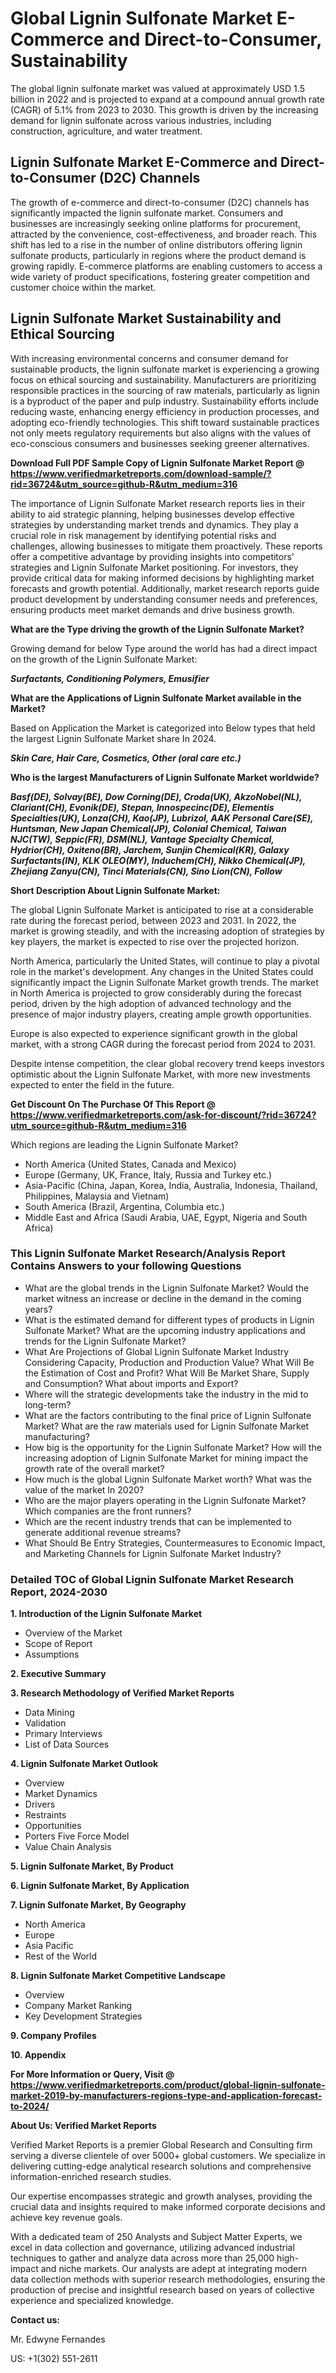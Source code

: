 <h1>Global Lignin Sulfonate Market E-Commerce and Direct-to-Consumer, Sustainability</h1><p class=""><p>The global lignin sulfonate market was valued at approximately USD 1.5 billion in 2022 and is projected to expand at a compound annual growth rate (CAGR) of 5.1% from 2023 to 2030. This growth is driven by the increasing demand for lignin sulfonate across various industries, including construction, agriculture, and water treatment.</p><h2>Lignin Sulfonate Market E-Commerce and Direct-to-Consumer (D2C) Channels</h2><p>The growth of e-commerce and direct-to-consumer (D2C) channels has significantly impacted the lignin sulfonate market. Consumers and businesses are increasingly seeking online platforms for procurement, attracted by the convenience, cost-effectiveness, and broader reach. This shift has led to a rise in the number of online distributors offering lignin sulfonate products, particularly in regions where the product demand is growing rapidly. E-commerce platforms are enabling customers to access a wide variety of product specifications, fostering greater competition and customer choice within the market.</p><h2>Lignin Sulfonate Market Sustainability and Ethical Sourcing</h2><p>With increasing environmental concerns and consumer demand for sustainable products, the lignin sulfonate market is experiencing a growing focus on ethical sourcing and sustainability. Manufacturers are prioritizing responsible practices in the sourcing of raw materials, particularly as lignin is a byproduct of the paper and pulp industry. Sustainability efforts include reducing waste, enhancing energy efficiency in production processes, and adopting eco-friendly technologies. This shift toward sustainable practices not only meets regulatory requirements but also aligns with the values of eco-conscious consumers and businesses seeking greener alternatives.</p></p><p class=""><strong>Download Full PDF Sample Copy of Lignin Sulfonate Market Report @ <a href="https://www.verifiedmarketreports.com/download-sample/?rid=36724&utm_source=github-R&utm_medium=316" target="_blank">https://www.verifiedmarketreports.com/download-sample/?rid=36724&utm_source=github-R&utm_medium=316</a></strong></p><p>The importance of&nbsp;Lignin Sulfonate Market research reports lies in their ability to aid strategic planning, helping businesses develop effective strategies by understanding market trends and dynamics. They play a crucial role in risk management by identifying potential risks and challenges, allowing businesses to mitigate them proactively. These reports offer a competitive advantage by providing insights into competitors' strategies and Lignin Sulfonate Market positioning. For investors, they provide critical data for making informed decisions by highlighting market forecasts and growth potential. Additionally, market research reports guide product development by understanding consumer needs and preferences, ensuring products meet market demands and drive business growth.</p><p><strong>What are the&nbsp;Type driving the growth of the Lignin Sulfonate Market?</strong></p><p id="" class="">Growing demand for below Type around the world has had a direct impact on the growth of the Lignin Sulfonate Market:</p><p class=""><em><strong>Surfactants, Conditioning Polymers, Emusifier</strong></em></p><p class=""><strong>What are the&nbsp;Applications&nbsp;of Lignin Sulfonate Market available in the Market?</strong></p><p id="" class="">Based on Application the Market is categorized into Below types that held the largest Lignin Sulfonate Market share In 2024.</p><p class=""><em><strong>Skin Care, Hair Care, Cosmetics, Other (oral care etc.)</strong></em></p><p class=""><strong>Who is the largest Manufacturers of Lignin Sulfonate Market worldwide?</strong></p><p><em><strong>Basf(DE), Solvay(BE), Dow Corning(DE), Croda(UK), AkzoNobel(NL), Clariant(CH), Evonik(DE), Stepan, Innospecinc(DE), Elementis Specialties(UK), Lonza(CH), Kao(JP), Lubrizol, AAK Personal Care(SE), Huntsman, New Japan Chemical(JP), Colonial Chemical, Taiwan NJC(TW), Seppic(FR), DSM(NL), Vantage Specialty Chemical, Hydrior(CH), Oxiteno(BR), Jarchem, Sunjin Chemical(KR), Galaxy Surfactants(IN), KLK OLEO(MY), Induchem(CH), Nikko Chemical(JP), Zhejiang Zanyu(CN), Tinci Materials(CN), Sino Lion(CN), Follow</strong></em></p><p id="" class=""><strong>Short Description About Lignin Sulfonate Market:</strong></p><p>The global Lignin Sulfonate Market is anticipated to rise at a considerable rate during the forecast period, between 2023 and 2031. In 2022, the market is growing steadily, and with the increasing adoption of strategies by key players, the market is expected to rise over the projected horizon.</p><p>North America, particularly the United States, will continue to play a pivotal role in the market's development. Any changes in the United States could significantly impact the Lignin Sulfonate Market growth trends. The market in North America is projected to grow considerably during the forecast period, driven by the high adoption of advanced technology and the presence of major industry players, creating ample growth opportunities.</p><p>Europe is also expected to experience significant growth in the global market, with a strong CAGR during the forecast period from 2024 to 2031.</p><p>Despite intense competition, the clear global recovery trend keeps investors optimistic about the Lignin Sulfonate Market, with more new investments expected to enter the field in the future.</p><p id="" class=""><strong>Get Discount On The Purchase Of This Report @ <a href="https://www.verifiedmarketreports.com/ask-for-discount/?rid=36724?utm_source=github-R&utm_medium=316" target="_blank">https://www.verifiedmarketreports.com/ask-for-discount/?rid=36724?utm_source=github-R&utm_medium=316</a></strong></p><p class="">Which regions are leading the Lignin Sulfonate Market?</p><ul><li>North America (United States, Canada and Mexico)</li><li>Europe (Germany, UK, France, Italy, Russia and Turkey etc.)</li><li>Asia-Pacific (China, Japan, Korea, India, Australia, Indonesia, Thailand, Philippines, Malaysia and Vietnam)</li><li>South America (Brazil, Argentina, Columbia etc.)</li><li>Middle East and Africa (Saudi Arabia, UAE, Egypt, Nigeria and South Africa)</li></ul><h3 id="" class="">This Lignin Sulfonate Market Research/Analysis Report Contains Answers to your following Questions</h3><ul><li>What are the global trends in the Lignin Sulfonate Market? Would the market witness an increase or decline in the demand in the coming years?</li><li>What is the estimated demand for different types of products in Lignin Sulfonate Market? What are the upcoming industry applications and trends for the Lignin Sulfonate Market?</li><li>What Are Projections of Global Lignin Sulfonate Market Industry Considering Capacity, Production and Production Value? What Will Be the Estimation of Cost and Profit? What Will Be Market Share, Supply and Consumption? What about imports and Export?</li><li>Where will the strategic developments take the industry in the mid to long-term?</li><li>What are the factors contributing to the final price of Lignin Sulfonate Market? What are the raw materials used for Lignin Sulfonate Market manufacturing?</li><li>How big is the opportunity for the Lignin Sulfonate Market? How will the increasing adoption of Lignin Sulfonate Market for mining impact the growth rate of the overall market?</li><li>How much is the global Lignin Sulfonate Market worth? What was the value of the market In 2020?</li><li>Who are the major players operating in the Lignin Sulfonate Market? Which companies are the front runners?</li><li>Which are the recent industry trends that can be implemented to generate additional revenue streams?</li><li>What Should Be Entry Strategies, Countermeasures to Economic Impact, and Marketing Channels for Lignin Sulfonate Market Industry?</li></ul><h3 id="" class="">Detailed TOC of Global Lignin Sulfonate Market Research Report, 2024-2030</h3><p id="" class=""><strong>1. Introduction of the Lignin Sulfonate Market</strong></p><ul><li>Overview of the Market</li><li>Scope of Report</li><li>Assumptions</li></ul><p id="" class=""><strong>2. Executive Summary</strong></p><p id="" class=""><strong>3. Research Methodology of Verified Market Reports</strong></p><ul><li>Data Mining</li><li>Validation</li><li>Primary Interviews</li><li>List of Data Sources</li></ul><p id="" class=""><strong>4. Lignin Sulfonate Market Outlook</strong></p><ul><li>Overview</li><li>Market Dynamics</li><li>Drivers</li><li>Restraints</li><li>Opportunities</li><li>Porters Five Force Model</li><li>Value Chain Analysis</li></ul><p id="" class=""><strong>5. Lignin Sulfonate Market, By Product</strong></p><p id="" class=""><strong>6. Lignin Sulfonate Market, By Application</strong></p><p id="" class=""><strong>7. Lignin Sulfonate Market, By Geography</strong></p><ul><li>North America</li><li>Europe</li><li>Asia Pacific</li><li>Rest of the World</li></ul><p id="" class=""><strong>8. Lignin Sulfonate Market Competitive Landscape</strong></p><ul><li>Overview</li><li>Company Market Ranking</li><li>Key Development Strategies</li></ul><p id="" class=""><strong>9. Company Profiles</strong></p><p id="" class=""><strong>10. Appendix</strong></p><p id="" class=""><strong>For More Information or Query, Visit @ <a href="https://www.verifiedmarketreports.com/product/global-lignin-sulfonate-market-2019-by-manufacturers-regions-type-and-application-forecast-to-2024/" target="_blank">https://www.verifiedmarketreports.com/product/global-lignin-sulfonate-market-2019-by-manufacturers-regions-type-and-application-forecast-to-2024/</a></strong></p><p id="" class=""><strong>About Us: Verified Market Reports</strong></p><p id="" class="">Verified Market Reports is a premier Global Research and Consulting firm serving a diverse clientele of over 5000+ global customers. We specialize in delivering cutting-edge analytical research solutions and comprehensive information-enriched research studies.</p><p id="" class="">Our expertise encompasses strategic and growth analyses, providing the crucial data and insights required to make informed corporate decisions and achieve key revenue goals.</p><p id="" class="">With a dedicated team of 250 Analysts and Subject Matter Experts, we excel in data collection and governance, utilizing advanced industrial techniques to gather and analyze data across more than 25,000 high-impact and niche markets. Our analysts are adept at integrating modern data collection methods with superior research methodologies, ensuring the production of precise and insightful research based on years of collective experience and specialized knowledge.</p><p id="" class=""><strong>Contact us:</strong></p><p id="" class="">Mr. Edwyne Fernandes</p><p id="" class="">US: +1(302) 551-2611</p>